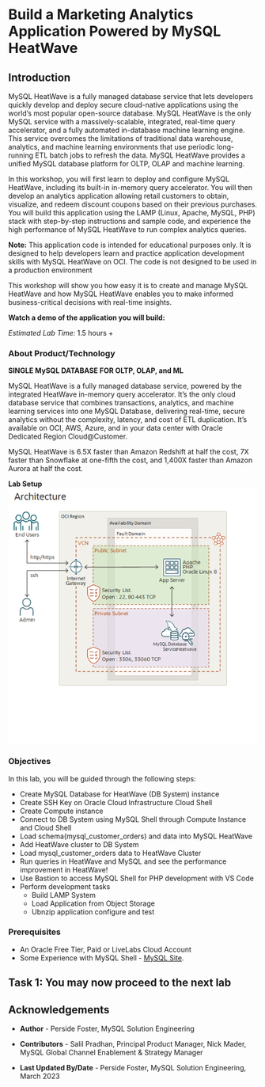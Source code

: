 # Build a Marketing Analytics Application Powered by MySQL HeatWave

## Introduction

MySQL HeatWave is a fully managed database service that lets developers quickly develop and deploy secure cloud-native applications using the world’s most popular open-source database. MySQL HeatWave is the only MySQL service with a massively-scalable, integrated, real-time query accelerator, and a fully automated in-database machine learning engine. This service overcomes the limitations of traditional data warehouse, analytics, and machine learning environments that use periodic long-running ETL batch jobs to refresh the data. MySQL HeatWave provides a unified MySQL database platform for OLTP, OLAP and machine learning.

In this workshop, you will first learn to deploy and configure MySQL HeatWave, including its built-in in-memory query accelerator. You will then develop an analytics application allowing retail customers to obtain, visualize, and redeem discount coupons based on their previous purchases. You will build this application using the LAMP (Linux, Apache, MySQL, PHP) stack with step-by-step instructions and sample code, and experience the high performance of MySQL HeatWave to run complex analytics queries.

**Note:** This application code is intended for educational purposes only. It is designed to help developers learn and practice application development skills with MySQL HeatWave on OCI. The code is not designed to be used in a production environment

This workshop will show you how easy it is to create and manage MySQL HeatWave and how MySQL HeatWave enables you to make informed business-critical decisions with real-time insights.

**Watch a demo of the application you will build:**

[](youtube:/IGPaJiCK_fI)

_Estimated Lab Time:_ 1.5 hours +

### About Product/Technology

**SINGLE MySQL DATABASE FOR OLTP, OLAP, and ML**

MySQL HeatWave is a fully managed database service, powered by the integrated HeatWave in-memory query accelerator. It’s the only cloud database service that combines transactions, analytics, and machine learning services into one MySQL Database, delivering real-time, secure analytics without the complexity, latency, and cost of ETL duplication. It’s available on OCI, AWS, Azure, and in your data center with Oracle Dedicated Region Cloud@Customer.

MySQL HeatWave is 6.5X faster than Amazon Redshift at half the cost, 7X faster than Snowflake at one-fifth the cost, and 1,400X faster than Amazon Aurora at half the cost.

**Lab Setup**
  ![INTRO](./images/marketing-system-architecture.png "heatwave architecture ")

### Objectives

In this lab, you will be guided through the following steps:

- Create MySQL Database for HeatWave (DB System) instance
- Create SSH Key on Oracle Cloud Infrastructure Cloud Shell 
- Create Compute instance
- Connect to DB System using MySQL Shell through Compute Instance and Cloud Shell 
- Load  schema(mysql\_customer\_orders) and data  into  MySQL HeatWave 
- Add HeatWave cluster to DB System
- Load mysql\_customer\_orders data to HeatWave Cluster
- Run queries in HeatWave and MySQL and see the performance improvement in HeatWave!
- Use Bastion to access MySQL Shell for PHP development with VS Code
- Perform development tasks
  - Build LAMP System
  - Load Application from Object Storage
  - Ubnzip application configure and test

### Prerequisites

- An Oracle Free Tier, Paid or LiveLabs Cloud Account
- Some Experience with MySQL Shell - [MySQL Site](https://dev.MySQL.com/doc/MySQL-shell/8.0/en/).

## Task 1: You may now **proceed to the next lab**

## Acknowledgements

- **Author** - Perside Foster, MySQL Solution Engineering

- **Contributors** - Salil Pradhan, Principal Product Manager, Nick Mader, MySQL Global Channel Enablement & Strategy Manager
- **Last Updated By/Date** - Perside Foster, MySQL Solution Engineering, March 2023
